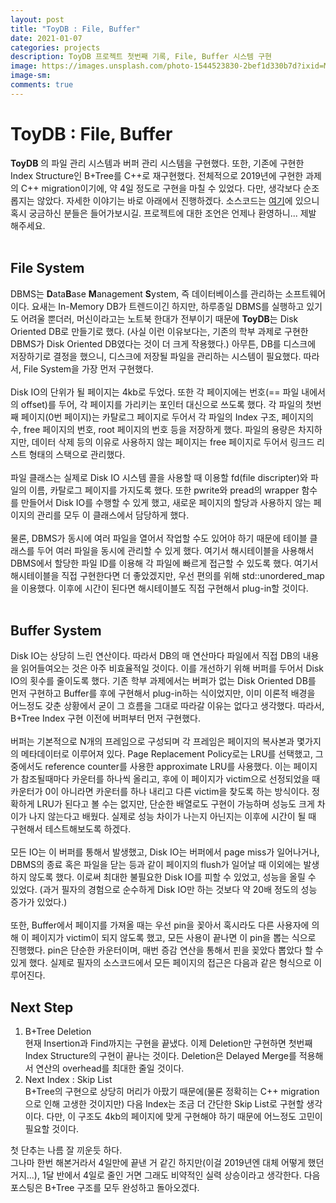 ```yaml
---
layout: post
title: "ToyDB : File, Buffer"
date: 2021-01-07
categories: projects
description: ToyDB 프로젝트 첫번째 기록, File, Buffer 시스템 구현
image: https://images.unsplash.com/photo-1544523830-2bef1d330b7d?ixid=MXwxMjA3fDB8MHxwaG90by1wYWdlfHx8fGVufDB8fHw%3D&ixlib=rb-1.2.1&auto=format&fit=crop&w=675&q=80
image-sm:
comments: true
---
```


# ToyDB : File, Buffer
<b>ToyDB</b> 의 파일 관리 시스템과 버퍼 관리 시스템을 구현했다. 또한, 기존에 구현한 Index Structure인 B+Tree를 C++로 재구현했다. 전체적으로 2019년에 구현한 과제의 C++ migration이기에, 약 4일 정도로 구현을 마칠 수 있었다. 다만, 생각보다 순조롭지는 않았다. 자세한 이야기는 바로 아래에서 진행하겠다. 소스코드는 [여기](https://github.com/pch6828/ToyDB)에 있으니 혹시 궁금하신 분들은 들어가보시길. 프로젝트에 대한 조언은 언제나 환영하니... 제발 해주세요.<br>
<br>

## File System
DBMS는 <b>D</b>ata<b>B</b>ase <b>M</b>anagement <b>S</b>ystem, 즉 데이터베이스를 관리하는 소프트웨어이다. 요새는 In-Memory DB가 트렌드이긴 하지만, 하루종일 DBMS를 실행하고 있기도 어려울 뿐더러, 머신이라고는 노트북 한대가 전부이기 때문에 <b>ToyDB</b>는 Disk Oriented DB로 만들기로 했다. (사실 이런 이유보다는, 기존의 학부 과제로 구현한 DBMS가 Disk Oriented DB였다는 것이 더 크게 작용했다.) 아무튼, DB를 디스크에 저장하기로 결정을 했으니, 디스크에 저장될 파일을 관리하는 시스템이 필요했다. 따라서, File System을 가장 먼저 구현했다.<br>
<br>
Disk IO의 단위가 될 페이지는 4kb로 두었다. 또한 각 페이지에는 번호(== 파일 내에서의 offset)를 두어, 각 페이지를 가리키는 포인터 대신으로 쓰도록 했다. 각 파일의 첫번째 페이지(0번 페이지)는 카탈로그 페이지로 두어서 각 파일의 Index 구조, 페이지의 수, free 페이지의 번호, root 페이지의 번호 등을 저장하게 했다. 파일의 용량은 차지하지만, 데이터 삭제 등의 이유로 사용하지 않는 페이지는 free 페이지로 두어서 링크드 리스트 형태의 스택으로 관리했다.<br>
<br>
파일 클래스는 실제로 Disk IO 시스템 콜을 사용할 때 이용할 fd(file discripter)와 파일의 이름, 카탈로그 페이지를 가지도록 했다. 또한 pwrite와 pread의 wrapper 함수를 만들어서 Disk IO를 수행할 수 있게 했고, 새로운 페이지의 할당과 사용하지 않는 페이지의 관리를 모두 이 클래스에서 담당하게 했다.<br>
<br>
물론, DBMS가 동시에 여러 파일을 열어서 작업할 수도 있어야 하기 때문에 테이블 클래스를 두어 여러 파일을 동시에 관리할 수 있게 했다. 여기서 해시테이블을 사용해서 DBMS에서 할당한 파일 ID를 이용해 각 파일에 빠르게 접근할 수 있도록 했다. 여기서 해시테이블을 직접 구현한다면 더 좋았겠지만, 우선 편의를 위해 std::unordered_map을 이용했다. 이후에 시간이 된다면 해시테이블도 직접 구현해서 plug-in할 것이다.<br>
<br>

## Buffer System
Disk IO는 상당히 느린 연산이다. 따라서 DB의 매 연산마다 파일에서 직접 DB의 내용을 읽어들여오는 것은 아주 비효율적일 것이다. 이를 개선하기 위해 버퍼를 두어서 Disk IO의 횟수를 줄이도록 했다. 기존 학부 과제에서는 버퍼가 없는 Disk Oriented DB를 먼저 구현하고 Buffer를 후에 구현해서 plug-in하는 식이었지만, 이미 이론적 배경을 어느정도 갖춘 상황에서 굳이 그 흐름을 그대로 따라갈 이유는 없다고 생각했다. 따라서, B+Tree Index 구현 이전에 버퍼부터 먼저 구현했다.<br>
<br>
버퍼는 기본적으로 N개의 프레임으로 구성되며 각 프레임은 페이지의 복사본과 몇가지의 메타데이터로 이루어져 있다. Page Replacement Policy로는 LRU를 선택했고, 그 중에서도 reference counter를 사용한 approximate LRU를 사용했다. 이는 페이지가 참조될때마다 카운터를 하나씩 올리고, 후에 이 페이지가 victim으로 선정되었을 때 카운터가 0이 아니라면 카운터를 하나 내리고 다른 victim을 찾도록 하는 방식이다. 정확하게 LRU가 된다고 볼 수는 없지만, 단순한 배열로도 구현이 가능하며 성능도 크게 차이가 나지 않는다고 배웠다. 실제로 성능 차이가 나는지 아닌지는 이후에 시간이 될 때 구현해서 테스트해보도록 하겠다.<br>
<br>
모든 IO는 이 버퍼를 통해서 발생했고, Disk IO는 버퍼에서 page miss가 일어나거나, DBMS의 종료 혹은 파일을 닫는 등과 같이 페이지의 flush가 일어날 때 이외에는 발생하지 않도록 했다. 이로써 최대한 불필요한 Disk IO를 피할 수 있었고, 성능을 올릴 수 있었다. (과거 필자의 경험으로 순수하게 Disk IO만 하는 것보다 약 20배 정도의 성능 증가가 있었다.)<br>
<br>
또한, Buffer에서 페이지를 가져올 때는 우선 pin을 꽂아서 혹시라도 다른 사용자에 의해 이 페이지가 victim이 되지 않도록 했고, 모든 사용이 끝나면 이 pin을 뽑는 식으로 진행했다. pin은 단순한 카운터이며, 매번 증감 연산을 통해서 핀을 꽂았다 뽑았다 할 수 있게 했다. 실제로 필자의 소스코드에서 모든 페이지의 접근은 다음과 같은 형식으로 이루어진다.

<script src="https://gist.github.com/pch6828/b51d02ace894a91b7893ac8fa8576290.js"></script>

## Next Step
1. B+Tree Deletion<br>
현재 Insertion과 Find까지는 구현을 끝냈다. 이제 Deletion만 구현하면 첫번째 Index Structure의 구현이 끝나는 것이다. Deletion은 Delayed Merge를 적용해서 연산의 overhead를 최대한 줄일 것이다.
1. Next Index : Skip List<br>
B+Tree의 구현으로 상당히 머리가 아팠기 때문에(물론 정확히는 C++ migration으로 인해 고생한 것이지만) 다음 Index는 조금 더 간단한 Skip List로 구현할 생각이다. 다만, 이 구조도 4kb의 페이지에 맞게 구현해야 하기 때문에 어느정도 고민이 필요할 것이다.

첫 단추는 나름 잘 끼운듯 하다.<br>
그나마 한번 해본거라서 4일만에 끝낸 거 같긴 하지만(이걸 2019년엔 대체 어떻게 했던 거지...), 1달 반에서 4일로 줄인 거면 그래도 비약적인 실력 상승이라고 생각한다. 다음 포스팅은 B+Tree 구조를 모두 완성하고 돌아오겠다.
